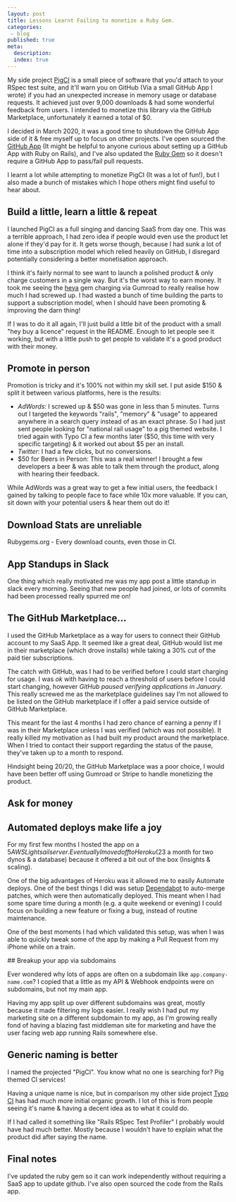 ```yaml
---
layout: post
title: Lessons Learnt Failing to monetize a Ruby Gem.
categories:
 – blog
published: true
meta:
  description: 
  index: true
---
```


My side project [PigCI](https://pigci.com/) is a small piece of software that you'd attach to your RSpec test suite, and it'll warn you on GitHub (Via a small GitHub App I wrote) if you had an unexpected increase in memory usage or database requests. It achieved just over 9,000 downloads & had some wonderful feedback from users. I intended to monetize this library via the GitHub Marketplace, unfortunately it earned a total of $0.

I decided in March 2020, it was a good time to shutdown the GitHub App side of it & free myself up to focus on other projects. I've open sourced the [GitHub App](https://github.com/PigCI/App) (It might be helpful to anyone curious about setting up a GitHub App with Ruby on Rails), and I've also updated the [Ruby Gem](https://github.com/PigCI/pig-ci-rails) so it doesn't require a GitHub App to pass/fail pull requests.

I learnt a lot while attempting to monetize PigCI (It was a lot of fun!), but I also made a bunch of mistakes which I hope others might find useful to hear about.

## Build a little, learn a little & repeat

I launched PigCI as a full singing and dancing SaaS from day one. This was a terrible approach, I had zero idea if people would even use the product let alone if they'd pay for it. It gets worse though, because I had sunk a lot of time into a subscription model which relied heavily on GitHub, I disregard potentially considering a better monetisation approach. 

I think it's fairly normal to see want to launch a polished product & only charge customers in a single way. But it's the worst way to earn money. It took me seeing the [heya](https://github.com/honeybadger-io/heya) gem charging via Gumroad to really realise how much I had screwed up. I had wasted a bunch of time building the parts to support a subscription model, when I should have been promoting & improving the darn thing!

If I was to do it all again, I'll just build a little bit of the product with a small "hey buy a licence" request in the README. Enough to let people see it working, but with a little push to get people to validate it's a good product with their money.

## Promote in person

Promotion is tricky and it's 100% not within my skill set. I put aside $150 & split it between various platforms, here is the results:

- *AdWords*: I screwed up & $50 was gone in less than 5 minutes. Turns out I targeted the keywords "rails", "memory" & "usage" to appeared anywhere in a search query instead of as an exact phrase. So I had just sent people looking for "national rail usage" to a pig themed website. I tried again with Typo CI a few months later ($50, this time with very specific targeting) & it worked out about $5 per an install.
- *Twitter*: I had a few clicks, but no conversions.
- $50 for Beers in Person: This was a real winner! I brought a few developers a beer & was able to talk them through the product, along with hearing their feedback.

While AdWords was a great way to get a few initial users, the feedback I gained by talking to people face to face while 10x more valuable. If you can, sit down with your potential users & hear them out do it!

## Download Stats are unreliable

Rubygems.org - Every download counts, even those in CI.

## App Standups in Slack

One thing which really motivated me was my app post a little standup in slack every morning. Seeing that new people had joined, or lots of commits had been processed really spurred me on!


## The GitHub Marketplace...

I used the GitHub Marketplace as a way for users to connect their GitHub account to my SaaS App. It seemed like a great deal, GitHub would list me in their marketplace (which drove installs) while taking a 30% cut of the paid tier subscriptions.

The catch with GitHub, was I had to be verified before I could start charging for usage. I was _ok_ with having to reach a threshold of users before I could start changing, however *GitHub paused verifying applications in January*. This really screwed me as the  marketplace guidelines say I'm not allowed to be listed on the GitHub marketplace if I offer a paid service outside of GitHub Marketplace.

This meant for the last 4 months I had zero chance of earning a penny if I was in their Marketplace unless I was verified (which was not possible). It really killed my motivation as I had built my product around the marketplace. When I tried to contact their support regarding the status of the pause, they've taken up to a month to respond.

Hindsight being 20/20, the GitHub Marketplace was a poor choice, I would have been better off using Gumroad or Stripe to handle monetizing the product.

## Ask for money

## Automated deploys make life a joy

For my first few months I hosted the app on a $5 AWS Lightsail server. Eventually I moved off to Heroku ($23 a month for two dynos & a database) because it offered a bit out of the box (Insights & scaling).

One of the big advantages of Heroku was it allowed me to easily Automate deploys. One of the best things I did was setup [Dependabot](https://dependabot.com/) to auto-merge patches, which were then automatically deployed. This meant when I had some spare time during a month (e.g. a quite weekend or evening) I could focus on building a new feature or fixing a bug, instead of routine maintenance.

One of the best moments I had which validated this setup, was when I was able to quickly tweak some of the app by making a Pull Request from my iPhone while on a train.

## Breakup your app via subdomains

Ever wondered why lots of apps are often on a subdomain like `app.company-name.com`? I copied that a little as my API & Webhook endpoints were on subdomains, but not my main app.

Having my app split up over different subdomains was great, mostly because it made filtering my logs easier. I really wish I had put my marketing site on a different subdomain to my app, as I'm growing really fond of having a blazing fast middleman site for marketing and have the user facing web app running Rails somewhere else.

## Generic naming is better

I named the projected "PigCI". You know what no one is searching for? Pig themed CI services!

Having a unique name is nice, but in comparison my other side project [Typo CI](https://typoci.com/) has had much more initial organic growth. I lot of this is from people seeing it's name & having a decent idea as to what it could do.

If I had called it something like "Rails RSpec Test Profiler" I probably would have had much better. Mostly because I wouldn't have to explain what the product did after saying the name.

## Final notes

I've updated the ruby gem so it can work independently without requiring a SaaS app to update github. I've also open sourced the code from the Rails app.
